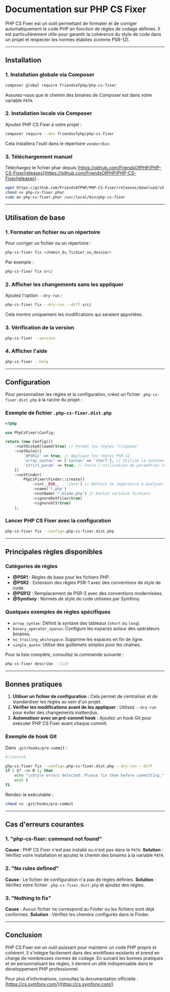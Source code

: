 # Documentation sur PHP CS Fixer

PHP CS Fixer est un outil permettant de formater et de corriger automatiquement le code PHP en fonction de règles de codage définies. Il est particulièrement utile pour garantir la cohérence du style de code dans un projet et respecter les normes établies (comme PSR-12).

---

## Installation

### 1. Installation globale via Composer

```bash
composer global require friendsofphp/php-cs-fixer
```

Assurez-vous que le chemin des binaires de Composer est dans votre variable `PATH`.

### 2. Installation locale via Composer

Ajoutez PHP CS Fixer à votre projet :

```bash
composer require --dev friendsofphp/php-cs-fixer
```

Cela installera l'outil dans le répertoire `vendor/bin`.

### 3. Téléchargement manuel

Téléchargez le fichier phar depuis [https://github.com/FriendsOfPHP/PHP-CS-Fixer/releases](https://github.com/FriendsOfPHP/PHP-CS-Fixer/releases) :

```bash
wget https://github.com/FriendsOfPHP/PHP-CS-Fixer/releases/download/vX.X.X/php-cs-fixer.phar
chmod +x php-cs-fixer.phar
sudo mv php-cs-fixer.phar /usr/local/bin/php-cs-fixer
```

---

## Utilisation de base

### 1. Formater un fichier ou un répertoire

Pour corriger un fichier ou un répertoire :

```bash
php-cs-fixer fix <chemin_du_fichier_ou_dossier>
```

Par exemple :

```bash
php-cs-fixer fix src/
```

### 2. Afficher les changements sans les appliquer

Ajoutez l'option `--dry-run` :

```bash
php-cs-fixer fix --dry-run --diff src/
```

Cela montre uniquement les modifications qui seraient apportées.

### 3. Vérification de la version

```bash
php-cs-fixer --version
```

### 4. Afficher l'aide

```bash
php-cs-fixer --help
```

---

## Configuration

Pour personnaliser les règles et la configuration, créez un fichier `.php-cs-fixer.dist.php` à la racine du projet :

### Exemple de fichier `.php-cs-fixer.dist.php`

```php
<?php

use PhpCsFixer\Config;

return (new Config())
    ->setRiskyAllowed(true) // Permet les règles "risquées"
    ->setRules([
        '@PSR12' => true, // Applique les règles PSR-12
        'array_syntax' => ['syntax' => 'short'], // Utilise la syntaxe courte des tableaux
        'strict_param' => true, // Force l'utilisation de paramètres stricts
    ])
    ->setFinder(
        PhpCsFixer\Finder::create()
            ->in(__DIR__ . '/src') // Définit le répertoire à analyser
            ->name('*.php')
            ->notName('*.blade.php') // Exclut certains fichiers
            ->ignoreDotFiles(true)
            ->ignoreVCS(true)
    );
```

### Lancer PHP CS Fixer avec la configuration

```bash
php-cs-fixer fix --config=.php-cs-fixer.dist.php
```

---

## Principales règles disponibles

### Catégories de règles

- **@PSR1** : Règles de base pour les fichiers PHP.
- **@PSR2** : Extension des règles PSR-1 avec des conventions de style de code.
- **@PSR12** : Remplacement de PSR-2 avec des conventions modernisées.
- **@Symfony** : Normes de style de code utilisées par Symfony.

### Quelques exemples de règles spécifiques

- `array_syntax`: Définit la syntaxe des tableaux (`short` ou `long`).
- `binary_operator_spaces`: Configure les espaces autour des opérateurs binaires.
- `no_trailing_whitespace`: Supprime les espaces en fin de ligne.
- `single_quote`: Utilise des guillemets simples pour les chaînes.

Pour la liste complète, consultez la commande suivante :

```bash
php-cs-fixer describe --list
```

---

## Bonnes pratiques

1. **Utiliser un fichier de configuration** : Cela permet de centraliser et de standardiser les règles au sein d'un projet.
2. **Vérifier les modifications avant de les appliquer** : Utilisez `--dry-run` pour éviter des changements inattendus.
3. **Automatiser avec un pré-commit hook** : Ajoutez un hook Git pour exécuter PHP CS Fixer avant chaque commit.

### Exemple de hook Git

Dans `.git/hooks/pre-commit` :

```bash
#!/bin/sh

php-cs-fixer fix --config=.php-cs-fixer.dist.php --dry-run --diff
if [ $? -ne 0 ]; then
    echo "\nStyle errors detected. Please fix them before committing."
    exit 1
fi
```

Rendez-le exécutable :

```bash
chmod +x .git/hooks/pre-commit
```

---

## Cas d'erreurs courantes

### 1. "php-cs-fixer: command not found"

**Cause** : PHP CS Fixer n'est pas installé ou n'est pas dans le `PATH`. **Solution** : Vérifiez votre installation et ajoutez le chemin des binaires à la variable `PATH`.

### 2. "No rules defined"

**Cause** : Le fichier de configuration n'a pas de règles définies. **Solution** : Vérifiez votre fichier `.php-cs-fixer.dist.php` et ajoutez des règles.

### 3. "Nothing to fix"

**Cause** : Aucun fichier ne correspond au Finder ou les fichiers sont déjà conformes. **Solution** : Vérifiez les chemins configurés dans le Finder.

---

## Conclusion

PHP CS Fixer est un outil puissant pour maintenir un code PHP propre et cohérent. Il s'intègre facilement dans des workflows existants et prend en charge de nombreuses normes de codage. En suivant les bonnes pratiques et en personnalisant les règles, il devient un allié indispensable dans le développement PHP professionnel.

Pour plus d'informations, consultez la documentation officielle : [https://cs.symfony.com/](https://cs.symfony.com/)